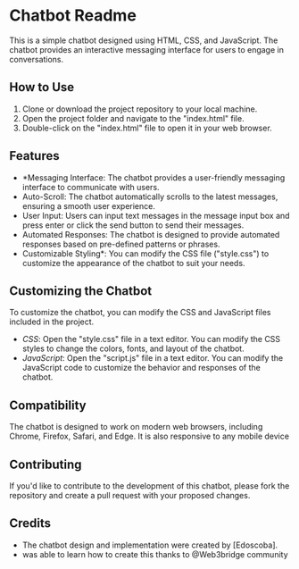 
# Chatbot Readme

This is a simple chatbot designed using HTML, CSS, and JavaScript. The chatbot provides an interactive messaging interface for users to engage in conversations.

## How to Use

1. Clone or download the project repository to your local machine.
2. Open the project folder and navigate to the "index.html" file.
3. Double-click on the "index.html" file to open it in your web browser.

## Features

- *Messaging Interface: The chatbot provides a user-friendly messaging interface to communicate with users.
- Auto-Scroll: The chatbot automatically scrolls to the latest messages, ensuring a smooth user experience.
- User Input: Users can input text messages in the message input box and press enter or click the send button to send their messages.
- Automated Responses: The chatbot is designed to provide automated responses based on pre-defined patterns or phrases.
- Customizable Styling*: You can modify the CSS file ("style.css") to customize the appearance of the chatbot to suit your needs.

## Customizing the Chatbot

To customize the chatbot, you can modify the CSS and JavaScript files included in the project.

- *CSS*: Open the "style.css" file in a text editor. You can modify the CSS styles to change the colors, fonts, and layout of the chatbot.
- *JavaScript*: Open the "script.js" file in a text editor. You can modify the JavaScript code to customize the behavior and responses of the chatbot.

## Compatibility

The chatbot is designed to work on modern web browsers, including Chrome, Firefox, Safari, and Edge.
It is also responsive to any mobile device

## Contributing

If you'd like to contribute to the development of this chatbot, please fork the repository and create a pull request with your proposed changes.

## Credits

- The chatbot design and implementation were created by [Edoscoba].
- was able to learn how to create this thanks to @Web3bridge community